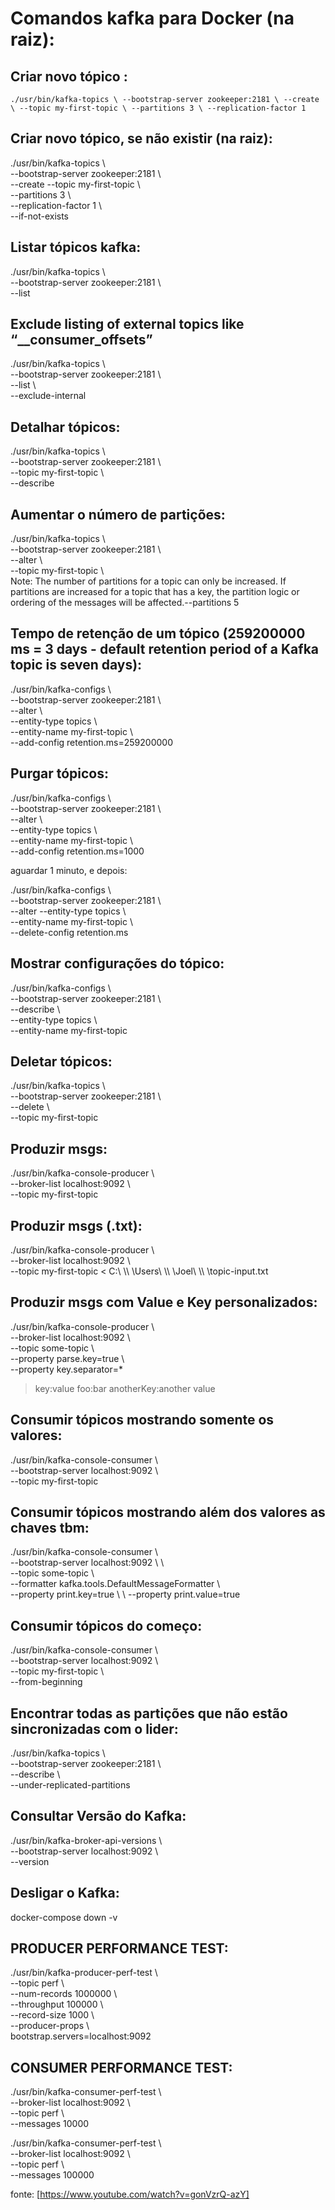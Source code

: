 # Comandos kafka para Docker (na raiz):

## Criar novo tópico :
`./usr/bin/kafka-topics \
--bootstrap-server zookeeper:2181 \
--create \
--topic my-first-topic \
--partitions 3 \
--replication-factor 1`

## Criar novo tópico, se não existir (na raiz):
./usr/bin/kafka-topics \\ \
--bootstrap-server zookeeper:2181 \\ \
--create --topic my-first-topic \\ \
--partitions 3 \\ \
--replication-factor 1 \\ \
--if-not-exists

## Listar tópicos kafka:
./usr/bin/kafka-topics \\ \
--bootstrap-server zookeeper:2181 \\ \
--list

## Exclude listing of external topics like “__consumer_offsets”
./usr/bin/kafka-topics \\ \
--bootstrap-server zookeeper:2181 \\ \
--list \\ \
--exclude-internal

## Detalhar tópicos:
./usr/bin/kafka-topics \\ \
--bootstrap-server zookeeper:2181 \\ \
--topic my-first-topic \\ \
--describe

## Aumentar o número de partições:
./usr/bin/kafka-topics \\ \
--bootstrap-server zookeeper:2181 \\ \
--alter \\ \
--topic my-first-topic \\ \
Note:
The number of partitions for a topic can only be increased.
If partitions are increased for a topic that has a key, the partition logic or ordering of the messages will be affected.--partitions 5

## Tempo de retenção de um tópico (259200000 ms = 3 days - default retention period of a Kafka topic is seven days):
./usr/bin/kafka-configs \\ \
--bootstrap-server zookeeper:2181 \\ \
--alter \\ \
--entity-type topics \\ \
--entity-name my-first-topic \\ \
--add-config retention.ms=259200000

## Purgar tópicos:
./usr/bin/kafka-configs \\ \
--bootstrap-server zookeeper:2181 \\ \
--alter \\ \
--entity-type topics \\ \
--entity-name my-first-topic \\ \
--add-config retention.ms=1000

aguardar 1 minuto, e depois:

./usr/bin/kafka-configs \\ \
--bootstrap-server zookeeper:2181 \\ \
--alter --entity-type topics \\ \
--entity-name my-first-topic \\ \
--delete-config retention.ms

## Mostrar configurações do tópico:
./usr/bin/kafka-configs \\ \
--bootstrap-server zookeeper:2181 \\ \
--describe \\ \
--entity-type topics \\ \
--entity-name my-first-topic 

## Deletar tópicos:
./usr/bin/kafka-topics \\ \
--bootstrap-server zookeeper:2181 \\ \
--delete \\ \
--topic my-first-topic

## Produzir msgs:
./usr/bin/kafka-console-producer \\ \
--broker-list localhost:9092 \\ \
--topic my-first-topic

## Produzir msgs (.txt):
./usr/bin/kafka-console-producer \\ \
--broker-list localhost:9092 \\ \
--topic my-first-topic < C:\\ \\\ \Users\\ \\\ \Joel\\ \\\ \topic-input.txt

## Produzir msgs com Value e Key personalizados:
./usr/bin/kafka-console-producer \\ \
--broker-list localhost:9092 \\ \
--topic some-topic \\ \
--property parse.key=true \\ \
--property key.separator=*
>key:value
>foo:bar
>anotherKey:another value

## Consumir tópicos mostrando somente os valores:
./usr/bin/kafka-console-consumer \\ \
--bootstrap-server localhost:9092 \\ \
--topic my-first-topic

## Consumir tópicos mostrando além dos valores as chaves tbm:
./usr/bin/kafka-console-consumer \\ \
--bootstrap-server localhost:9092 \\ \    
--topic some-topic \\ \
--formatter kafka.tools.DefaultMessageFormatter \\ \
--property print.key=true \\ \ 
--property print.value=true


## Consumir tópicos do começo:
./usr/bin/kafka-console-consumer \\ \
--bootstrap-server localhost:9092 \\ \
--topic my-first-topic \\ \
--from-beginning

## Encontrar todas as partições que não estão sincronizadas com o lider:
./usr/bin/kafka-topics \\ \
--bootstrap-server zookeeper:2181 \\ \
--describe \\ \
--under-replicated-partitions

## Consultar Versão do Kafka:
./usr/bin/kafka-broker-api-versions \\ \
--bootstrap-server localhost:9092 \\ \
--version

## Desligar o Kafka:
docker-compose down -v

## PRODUCER PERFORMANCE TEST:
./usr/bin/kafka-producer-perf-test \\ \
--topic perf \\ \
--num-records 1000000 \\ \
--throughput 100000 \\ \
--record-size 1000 \\ \
--producer-props \\ \
bootstrap.servers=localhost:9092

## CONSUMER PERFORMANCE TEST:
./usr/bin/kafka-consumer-perf-test \\ \
--broker-list localhost:9092 \\ \
--topic perf \\ \
--messages 10000

./usr/bin/kafka-consumer-perf-test \\ \
--broker-list localhost:9092 \\ \
--topic perf \\ \
--messages 100000

fonte: [https://www.youtube.com/watch?v=gonVzrQ-azY]



